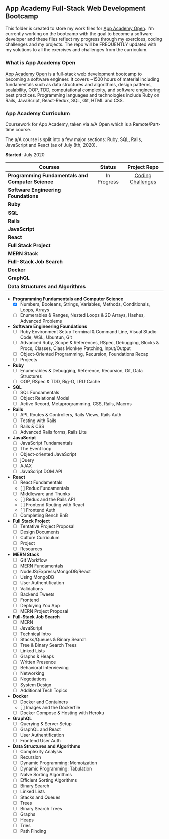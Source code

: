 ## App Academy Full-Stack Web Development Bootcamp

This folder is created to store my work files for [App Academy Open](https://open.appacademy.io/). I'm currently working on the bootcamp with the goal to become a software developer and these files reflect my progress through my exercices, coding challenges and my projects.
The repo will be FREQUENTLY updated with my solutions to all the exercises and challenges from the curriculum.

### What is App Academy Open

[App Academy Open](https://open.appacademy.io/) is a full-stack web development bootcamp to becoming a software engineer. It covers ~1500 hours of material including fundamentals such as data structures and algorithms, design patterns, scalability, OOP, TDD, computational complexity, and software engineering best practices. Programming languages and technologies include Ruby on Rails, JavaScript, React-Redux, SQL, Git, HTML and CSS.

### App Academy Curriculum

Coursework for App Academy, taken via a/A Open which is a Remote/Part-time course.

The a/A course is split into a few major sections: Ruby, SQL, Rails, JavaScript and React (as of July 8th, 2020). 

**Started**: July 2020

 Courses       | Status        | Project Repo  
 ------------- |:-------------:|:-------------:
 **Programming Fundamentals and Computer Science** | In Progress | [Coding Challenges](https://github.com/Pixelus/App-Academy-Full-Stack-Web-Development-Bootcamp/tree/master/Programming%20Fundamentals%20and%20Computer%20Science/Intro%20To%20Programming) 
 **Software Engineering Foundations** |       |    
 **Ruby** |       |     
 **SQL** |       |     
 **Rails** |       |     
 **JavaScript** |       |     
 **React** |       |     |
 **Full Stack Project** |       |     
 **MERN Stack** |       |     
 **Full-Stack Job Search** |       |     
 **Docker** |       |     
 **GraphQL** |       |     
 **Data Structures and Algorithms** |       |     

* **Programming Fundamentals and Computer Science**
  - [x] Numbers, Booleans, Strings, Variables, Methods, Conditionals, Loops, Arrays
  - [ ] Enumerables & Ranges, Nested Loops & 2D Arrays, Hashes, Advanced Problems
* **Software Engineering Foundations**
  - [ ] Ruby Environment Setup Terminal & Command Line, Visual Studio Code, WSL, Ubuntun, Git
  - [ ] Advanced Ruby, Scope & References, RSpec, Debugging, Blocks & Procs, Classes, Class Monkey Patching, Input/Output
  - [ ] Object-Oriented Programming, Recursion, Foundations Recap
  - [ ] Projects
* **Ruby**
  - [ ] Enumerables & Debugging, Reference, Recursion, Git, Data Structures
  - [ ] OOP, RSpec & TDD, Big-O, LRU Cache
* **SQL**
  - [ ] SQL Fundamentals
  - [ ] Object Relational Model
  - [ ] Active Record, Metaprogramming, CSS, Rails, Macros
* **Rails**
  - [ ] API, Routes & Controllers, Rails Views, Rails Auth
  - [ ] Testing with Rails
  - [ ] Rails & CSS
  - [ ] Advanced Rails forms, Rails Lite
* **JavaScript**
  - [ ] JavaScript Fundamentals
  - [ ] The Event loop
  - [ ] Object-oriented JavaScript
  - [ ] jQuery
  - [ ] AJAX
  - [ ] JavaScript DOM API
* **React**
  - [ ] React Fundamentals
  - [ ] Redux Fundamentals
  - [ ] Middleware and Thunks
  - [ ] Redux and the Rails API
  - [ ] Frontend Routing with React
  - [ ] Frontend Auth
  - [ ] Completing Bench BnB
* **Full Stack Project**
  - [ ] Tentative Project Proposal
  - [ ] Design Documents
  - [ ] Culture Curriculum
  - [ ] Project
  - [ ] Resources
* **MERN Stack**
  - [ ] Git Workflow
  - [ ] MERN Fundamentals
  - [ ] NodeJS/Express/MongoDB/React
  - [ ] Using MongoDB
  - [ ] User Authentification
  - [ ] Validations
  - [ ] Backend Tweets
  - [ ] Frontend
  - [ ] Deploying You App
  - [ ] MERN Project Proposal
* **Full-Stack Job Search**
  - [ ] MERN
  - [ ] JavaScript
  - [ ] Technical Intro
  - [ ] Stacks/Queues & Binary Search
  - [ ] Tree & Binary Search Trees
  - [ ] Linked Lists
  - [ ] Graphs & Heaps
  - [ ] Written Presence
  - [ ] Behavioral Interviewing
  - [ ] Networking
  - [ ] Negotiations
  - [ ] System Design
  - [ ] Additional Tech Topics
* **Docker**
  - [ ] Docker and Containers
  - [ ] Images and the Dockerfile
  - [ ] Docker Compose & Hosting with Heroku
* **GraphQL**
   - [ ] Querying & Server Setup
   - [ ] GraphQL and React
   - [ ] User Authentification
   - [ ] Frontend User Auth
* **Data Structures and Algorithms**
   - [ ] Complexity Analysis
   - [ ] Recursion
   - [ ] Dynamic Programming: Memoization
   - [ ] Dynamic Programming: Tabulation
   - [ ] Nalve Sorting Algorithms
   - [ ] Efficient Sorting Algorithms
   - [ ] Binary Search
   - [ ] Linked Lists
   - [ ] Stacks and Queues
   - [ ] Trees
   - [ ] Binary Search Trees
   - [ ] Graphs
   - [ ] Heaps
   - [ ] Tries
   - [ ] Path Finding
